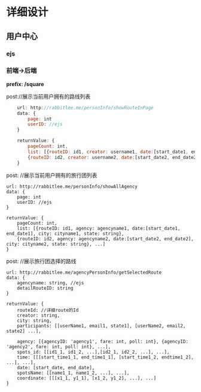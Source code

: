 # 详细设计

## 用户中心

### ejs

### 前端->后端
**prefix: /square**

post://展示当前用户拥有的路线列表

```javascript
    url: http://rabbitlee.me/personInfo/showRouteInPage
    data: {
        page: int
        userID: //ejs
    }

    returnValue: {
        pageCount: int,
        list: [{routeID: id1, creator: username1, date:[start_date1, end_date1], city: cityname1, spot: [start_spot1, end_spot1]},
        {routeID: id2, creator: username2, date:[start_date2, end_date2], city: cityname2, spot: [start_spot2, end_spot2]}, ...]
    }
```


post: //展示当前用户拥有的旅行团列表

    url: http://rabbitlee.me/personInfo/showAllAgency
    data: {
        page: int
        userID: //ejs
    }

    returnValue: {
        pageCount: int,
        list: [{routeID: id1, agency: agencyname1, date:[start_date1, end_date1], city: cityname1, state: string},
        {routeID: id2, agency: agencyname2, date:[start_date2, end_date2], city: cityname2, state: string}, ...]
    }

post: //展示旅行团选择的路线  

    url: http://rabbitlee.me/agencyPersonInfo/getSelectedRoute
    data: {
        agencyname: string, //ejs
        detailRouteID: string
    }

    returnValue: {
        routeId: //详细route的Id
        creator: string,
        city: string,
        participants: [[userName1, email1, state1], [userName2, email2, state2] ...],
        
        agency: [{agencyID: 'agency1', fare: int, poll: int}, {agencyID: 'agency2', fare: int, poll: int}, ...],
        spots_id: [[id1_1, id1_2, ...],[id2_1, id2_2, ...], ...],
        time: [[[start_time1_1, end_time1_1], [start_time1_2, endtime1_2], ...], ...],
        date: [start_date, end_date],
        spotsName: [[name1_1, name1_2, ...], ...],
        coordinate: [[[x1_1, y1_1], [x1_2, y1_2], ...], ...]        
    }




   
    
    
